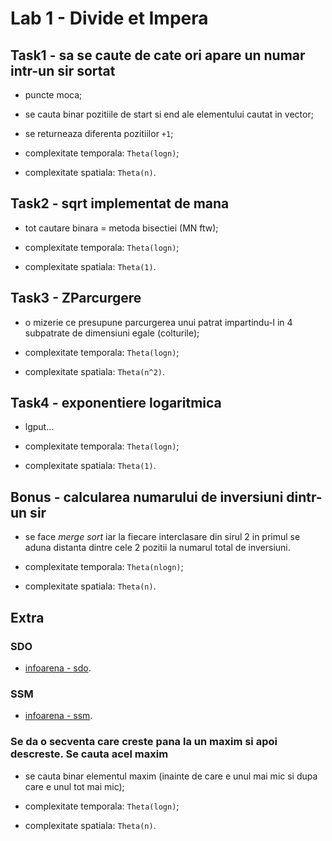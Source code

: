 # Lab 1 - Divide et Impera

## Task1 - sa se caute de cate ori apare un numar intr-un sir sortat

- puncte moca;

- se cauta binar pozitiile de start si end ale elementului cautat in vector;

- se returneaza diferenta pozitiilor `+1`;

- complexitate temporala: `Theta(logn)`;

- complexitate spatiala: `Theta(n)`.

## Task2 - sqrt implementat de mana

- tot cautare binara = metoda bisectiei (MN ftw);

- complexitate temporala: `Theta(logn)`;

- complexitate spatiala: `Theta(1)`.

## Task3 - ZParcurgere

- o mizerie ce presupune parcurgerea unui patrat impartindu-l in 4 subpatrate de dimensiuni egale (colturile);

- complexitate temporala: `Theta(logn)`;

- complexitate spatiala: `Theta(n^2)`.

## Task4 - exponentiere logaritmica

- lgput...

- complexitate temporala: `Theta(logn)`;

- complexitate spatiala: `Theta(1)`.

## Bonus - calcularea numarului de inversiuni dintr-un sir

- se face *merge sort* iar la fiecare interclasare din sirul 2 in primul se aduna distanta dintre
cele 2 pozitii la numarul total de inversiuni.

- complexitate temporala: `Theta(nlogn)`;

- complexitate spatiala: `Theta(n)`.

## Extra

### SDO 

- [infoarena - sdo](https://infoarena.ro/problema/sdo).

### SSM

- [infoarena - ssm](https://infoarena.ro/problema/ssm).

### Se da o secventa care creste pana la un maxim si apoi descreste. Se cauta acel maxim

- se cauta binar elementul maxim (inainte de care e unul mai mic si dupa care e unul tot mai mic);

- complexitate temporala: `Theta(logn)`;

- complexitate spatiala: `Theta(n)`.
